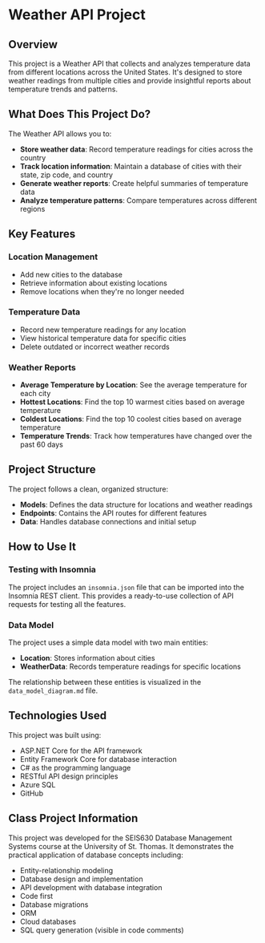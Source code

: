 # Weather API Project

## Overview

This project is a Weather API that collects and analyzes temperature data from different locations across the United States. It's designed to store weather readings from multiple cities and provide insightful reports about temperature trends and patterns.

## What Does This Project Do?

The Weather API allows you to:

- **Store weather data**: Record temperature readings for cities across the country
- **Track location information**: Maintain a database of cities with their state, zip code, and country
- **Generate weather reports**: Create helpful summaries of temperature data
- **Analyze temperature patterns**: Compare temperatures across different regions

## Key Features

### Location Management
- Add new cities to the database
- Retrieve information about existing locations
- Remove locations when they're no longer needed

### Temperature Data
- Record new temperature readings for any location
- View historical temperature data for specific cities
- Delete outdated or incorrect weather records

### Weather Reports
- **Average Temperature by Location**: See the average temperature for each city
- **Hottest Locations**: Find the top 10 warmest cities based on average temperature
- **Coldest Locations**: Find the top 10 coolest cities based on average temperature
- **Temperature Trends**: Track how temperatures have changed over the past 60 days

## Project Structure

The project follows a clean, organized structure:
- **Models**: Defines the data structure for locations and weather readings
- **Endpoints**: Contains the API routes for different features
- **Data**: Handles database connections and initial setup

## How to Use It

### Testing with Insomnia

The project includes an `insomnia.json` file that can be imported into the Insomnia REST client. This provides a ready-to-use collection of API requests for testing all the features.

### Data Model

The project uses a simple data model with two main entities:
- **Location**: Stores information about cities
- **WeatherData**: Records temperature readings for specific locations

The relationship between these entities is visualized in the `data_model_diagram.md` file.

## Technologies Used

This project was built using:
- ASP.NET Core for the API framework
- Entity Framework Core for database interaction
- C# as the programming language
- RESTful API design principles
- Azure SQL
- GitHub

## Class Project Information

This project was developed for the SEIS630 Database Management Systems course at the University of St. Thomas. It demonstrates the practical application of database concepts including:
- Entity-relationship modeling
- Database design and implementation
- API development with database integration
- Code first
- Database migrations
- ORM
- Cloud databases
- SQL query generation (visible in code comments)